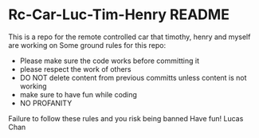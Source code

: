 # Rc-Car-Luc-Tim-Henry README

This is a repo for the remote controlled car that timothy, henry and myself are working on
Some ground rules for this repo:
- Please make sure the code works before committing it
- please respect the work of others
- DO NOT delete content from previous committs unless content is not working
- make sure to have fun while coding
- NO PROFANITY

Failure to follow these rules and you risk being banned
Have fun!
Lucas Chan

